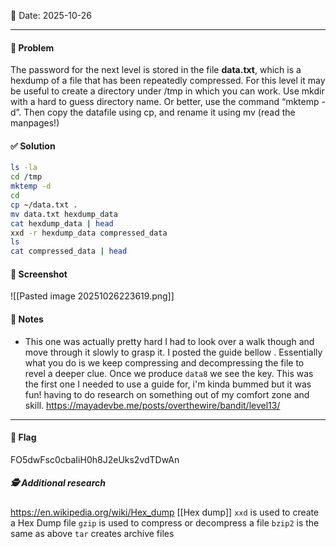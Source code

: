 📅 Date: 2025-10-26

---

#### 🧩 Problem
The password for the next level is stored in the file **data.txt**, which is a hexdump of a file that has been repeatedly compressed. For this level it may be useful to create a directory under /tmp in which you can work. Use mkdir with a hard to guess directory name. Or better, use the command “mktemp -d”. Then copy the datafile using cp, and rename it using mv (read the manpages!)


#### ✅ Solution
```bash
ls -la
cd /tmp
mktemp -d
cd
cp ~/data.txt .
mv data.txt hexdump_data
cat hexdump_data | head
xxd -r hexdump_data compressed_data
ls
cat compressed_data | head

```

#### 📸 Screenshot
![[Pasted image 20251026223619.png]]

#### 📝 Notes
- This one was actually pretty hard I had to look over a walk though and move through it slowly to grasp it. I posted the guide bellow . Essentially  what you do is we keep compressing and decompressing the file to revel a deeper clue. Once we produce `data8` we see the key. This was the first one I needed to use a guide for, i'm kinda bummed but it was fun! having to do research on something out of my comfort zone and skill.
https://mayadevbe.me/posts/overthewire/bandit/level13/

---
#### 🔐 Flag
FO5dwFsc0cbaIiH0h8J2eUks2vdTDwAn

#####  🕵️ Additional research  
https://en.wikipedia.org/wiki/Hex_dump [[Hex dump]]
`xxd` is used to create a Hex Dump file
`gzip` is used to compress or decompress a file
`bzip2` is the same as above
`tar` creates archive files


